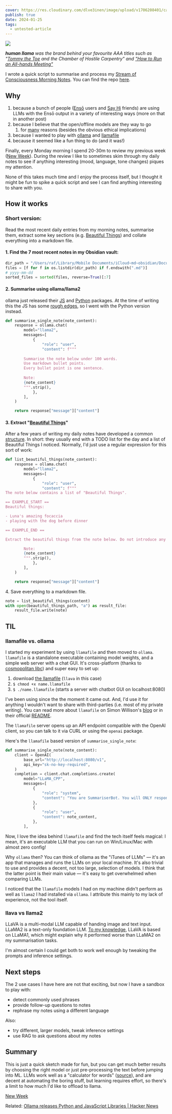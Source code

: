 ```yaml
---
cover: https://res.cloudinary.com/dlve3inen/image/upload/v1706208401/card-human-llama_tvtd8m.png
publish: true
date: 2024-01-25
tags:
  - untested-article
---
```

![](human-llama.webp)

*<strong>human llama</strong> was the brand behind your favourite AAA titles such as "[Tommy the Toe](<../Tommy the Toe>) and the Chamber of Hostile Carpentry" and ["How to Run an All-hands Meeting"](https://rafsters.itch.io/all-hands)*

I wrote a quick script to summarise and process my [Stream of Consciousness Morning Notes](<../Stream of Consciousness Morning Notes>). You can find the repo [here](https://github.com/paprikka/review-notes-article-sample).

## Why

1. because a bunch of people ([Ensō](https://enso.sonnet.io) users and [Say Hi](<../Say Hi>) friends) are using LLMs with the Ensō output in a variety of interesting ways (more on that in another post)
2. because I believe that the open/offline models are they way to go
	1. for [many](https://locusmag.com/2023/12/commentary-cory-doctorow-what-kind-of-bubble-is-ai/) reasons (besides the obvious ethical implications)
3. because I wanted to play with [ollama](http://ollama.ai) and [llamafile](http://llamafile.ai)
4. because it seemed like a fun thing to do (and it was!)

Finally, every Monday morning I spend 20-30m to review my previous week ([New Week](<../New Week>)). During the review I like to sometimes skim through my daily notes to see if anything interesting (mood, language, tone changes) piques my attention.

None of this takes much time and I enjoy the process itself, but I thought it might be fun to spike a quick script and see I can find anything interesting to share with you.

## How it works

### Short version:

Read the most recent daily entries from my morning notes, summarise them, extract some key sections (e.g. [Beautiful Things](<../Beautiful Things>)) and collate everything into a markdown file.

#### 1\. Find the 7 most recent notes in my Obsidian vault:

```python
dir_path = "/Users/raf/Library/Mobile Documents/iCloud~md~obsidian/Documents/sol/Diary/"
files = [f for f in os.listdir(dir_path) if f.endswith(".md")]
# yyyy-mm-dd
sorted_files = sorted(files, reverse=True)[:7]
```

#### 2\. Summarise using ollama/llama2

ollama just released their [JS](https://github.com/ollama/ollama-js) and [Python](https://github.com/ollama/ollama-python) packages. At the time of writing this the JS has some [rough edges](https://github.com/ollama/ollama-js/issues/27), so I went with the Python version instead.

```python
def summarise_single_note(note_content):
    response = ollama.chat(
        model="llama2",
        messages=[
            {
                "role": "user",
                "content": f"""
        
        Summarise the note below under 100 words.
        Use markdown bullet points.
        Every bullet point is one sentence.
        
        Note:
        {note_content}
        """.strip(),
            },
        ],
    )

    return response["message"]["content"]

```

#### 3\. Extract "[Beautiful Things](<../Beautiful Things>)"

After a few years of writing my daily notes have developed a common [structure](<../Stream of Consciousness Morning Notes>). In short: they usually end with a TODO list for the day and a list of Beautiful Things I noticed. Normally, I'd just use a regular expression for this sort of work:

```python
def list_beautiful_things(note_content):
    response = ollama.chat(
        model="llama2",
        messages=[
            {
                "role": "user",
                "content": f"""
The note below contains a list of "Beautiful Things". 

== EXAMPLE_START ==
Beautiful things:

- Luna's amazing focaccia
- playing with the dog before dinner

== EXAMPLE_END ==

Extract the beautiful things from the note below. Do not introduce any new information. Do not include any text besides the list of beautiful things. Do not include the "Today:" list. 

        Note:
        {note_content}
        """.strip(),
            },
        ],
    )

    return response["message"]["content"]


```

4\. Save everything to a markdown file.
```python
note = list_beautiful_things(content)
with open(beautiful_things_path, "a") as result_file:
	result_file.write(note)
```




## TIL

### llamafile vs. ollama

I started my experiment by using `llamafile` and then moved to `ollama`. `llamafile` is a standalone executable containing model weights, and a simple web server with a chat GUI. It's cross-platform (thanks to [cosmopolitan libc](https://justine.lol/cosmopolitan/)) and super easy to set up:

1. download [the llamafile](https://huggingface.co/jartine/llava-v1.5-7B-GGUF/resolve/main/llava-v1.5-7b-q4.llamafile?download=true) (`llava` in this case)
2. `$ chmod +x name.llamafile`
3. `$ ./name.llamafile` (starts a server with chatbot GUI on localhost:8080)

I've been using since the the moment it came out. And, I'd use it for anything I wouldn't want to share with third-parties (i.e. most of my private writing). You can read more about `llamafile` on Simon Willison's [blog](https://simonwillison.net/2023/Nov/29/llamafile/) or in their official [README](https://github.com/Mozilla-Ocho/llamafile). 

The `llamafile` server opens up an API endpoint compatible with the OpenAI client, so you can talk to it via CURL or using the `openai` package. 

Here's the `llamafile` based version of `summarise_single_note`:

```python
def summarise_single_note(note_content):
    client = OpenAI(
        base_url="http://localhost:8080/v1",
        api_key="sk-no-key-required",
    )
    completion = client.chat.completions.create(
        model="LLaMA_CPP",
        messages=[
            {
                "role": "system",
				"content": "You are SummariserBot. You will ONLY respond with summaries of the messages send to you. Every summary will be a list of bullet points. Every bullet point will be one sentence. use markdown to format your messages.",
            },
            {
                "role": "user",
                "content": note_content,
            },
        ],
```

Now, I love the idea behind `llamafile` and find the tech itself feels magical: I mean, it's an executable LLM that you can run on Win/Linux/Mac with almost zero config! 
	
Why `ollama` then? You can think of ollama as the "iTunes of LLMs" — it's an app that manages and runs the LLMs on your local machine. It's also trivial to use and provides a decent, not too large, selection of models. I think that the latter point is their main value — it's easy to get overwhelmed when comparing LLMs.

I noticed that the `llamafile` models I had on my machine didn't perform as well as `llama2` I had installed via `ollama`. I attribute this mainly to my lack of experience, not the tool itself.

### llava vs llama2

LLaVA is a multi-modal LLM capable of handing image and text input. LLaMA2 is a text-only foundation LLM. [To my knowledge](https://github.com/haotian-liu/LLaVA/blob/main/docs/LLaVA_from_LLaMA2.md), LLaVA is based on LLaMA1, which might explain why it performed worse than LLaMA2 on my summarisation tasks.

I'm almost certain I could get both to work well enough by tweaking the prompts and inference settings.


## Next steps

The 2 use cases I have here are not that exciting, but now I have a sandbox to play with:

- detect commonly used phrases
- provide follow-up questions to notes
- rephrase my notes using a different language

Also:

- try different, larger models, tweak inference settings
- use RAG to ask questions about my notes

## Summary 

This is just a quick sketch made for fun, but you can get much better results by choosing the right model or just pre-processing the text before jumping into ML. LLMs work well as a "calculator for words" ([source](https://simonwillison.net/2023/Apr/2/calculator-for-words/)), and are decent at automating the boring stuff, but learning requires effort, so there's a limit to how much I'd like to offload to llama.


[New Week](<../New Week>)

Related: [Ollama releases Python and JavaScript Libraries | Hacker News](https://news.ycombinator.com/item?id=39125477)

